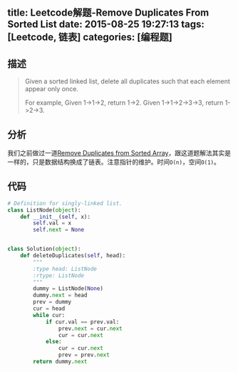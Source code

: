 title: Leetcode解题-Remove Duplicates From Sorted List
date: 2015-08-25 19:27:13
tags: [Leetcode, 链表]
categories: [编程题]
---

## 描述
> Given a sorted linked list, delete all duplicates such that each element appear only once.
>
> For example,
> Given 1->1->2, return 1->2.
> Given 1->1->2->3->3, return 1->2->3.

## 分析
我们之前做过一道[Remove Duplicates from Sorted Array][1]，跟这道题解法其实是一样的，只是数据结构换成了链表。注意指针的维护。时间`O(n)`，空间`O(1)`。

## 代码
```python
# Definition for singly-linked list.
class ListNode(object):
    def __init__(self, x):
        self.val = x
        self.next = None


class Solution(object):
    def deleteDuplicates(self, head):
        """
        :type head: ListNode
        :rtype: ListNode
        """
        dummy = ListNode(None)
        dummy.next = head
        prev = dummy
        cur = head
        while cur:
            if cur.val == prev.val:
                prev.next = cur.next
                cur = cur.next
            else:
                cur = cur.next
                prev = prev.next
        return dummy.next
```

[1]: /2015/08/18/remove-duplicates-from-sorted-array/

